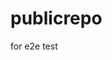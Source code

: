 # publicrepo
for e2e test














































































































































































